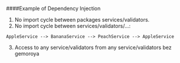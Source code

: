 ####Example of Dependency Injection

1. No import cycle between packages services/validators.
2. No import cycle between services/validators/...:
```
AppleService --> BananaService --> PeachService --> AppleService
```
3. Access to any service/validators from any service/validators bez gemoroya
